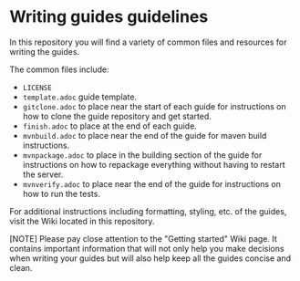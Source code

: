 # Writing guides guidelines
In this repository you will find a variety of common files and resources for writing the guides.

The common files include:
- `LICENSE`
- `template.adoc` guide template.
- `gitclone.adoc` to place near the start of each guide for instructions on how to clone the guide repository and get started.
- `finish.adoc` to place at the end of each guide.
- `mvnbuild.adoc` to place near the end of the guide for maven build instructions.
- `mvnpackage.adoc` to place in the building section of the guide for instructions on how to repackage everything
without having to restart the server.
- `mvnverify.adoc` to place near the end of the guide for instructions on how to run the tests.

For additional instructions including formatting, styling, etc. of the guides, visit the Wiki located in this repository.

[NOTE] Please pay close attention to the "Getting started" Wiki page. It contains important information that will not only help you make decisions when writing your guides but will also help keep all the guides concise and clean.
